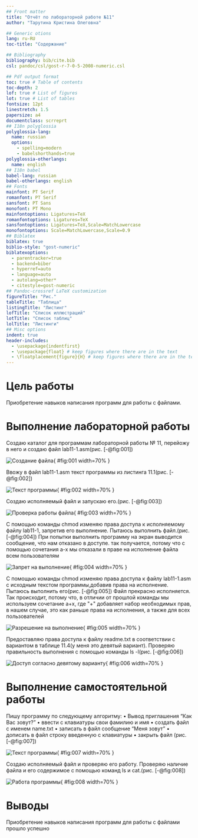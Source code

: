 ```yaml
---
## Front matter
title: "Отчёт по лабораторной работе №11"
author: "Тарутина Кристина Олеговна"

## Generic otions
lang: ru-RU
toc-title: "Содержание"

## Bibliography
bibliography: bib/cite.bib
csl: pandoc/csl/gost-r-7-0-5-2008-numeric.csl

## Pdf output format
toc: true # Table of contents
toc-depth: 2
lof: true # List of figures
lot: true # List of tables
fontsize: 12pt
linestretch: 1.5
papersize: a4
documentclass: scrreprt
## I18n polyglossia
polyglossia-lang:
  name: russian
  options:
	- spelling=modern
	- babelshorthands=true
polyglossia-otherlangs:
  name: english
## I18n babel
babel-lang: russian
babel-otherlangs: english
## Fonts
mainfont: PT Serif
romanfont: PT Serif
sansfont: PT Sans
monofont: PT Mono
mainfontoptions: Ligatures=TeX
romanfontoptions: Ligatures=TeX
sansfontoptions: Ligatures=TeX,Scale=MatchLowercase
monofontoptions: Scale=MatchLowercase,Scale=0.9
## Biblatex
biblatex: true
biblio-style: "gost-numeric"
biblatexoptions:
  - parentracker=true
  - backend=biber
  - hyperref=auto
  - language=auto
  - autolang=other*
  - citestyle=gost-numeric
## Pandoc-crossref LaTeX customization
figureTitle: "Рис."
tableTitle: "Таблица"
listingTitle: "Листинг"
lofTitle: "Список иллюстраций"
lotTitle: "Список таблиц"
lolTitle: "Листинги"
## Misc options
indent: true
header-includes:
  - \usepackage{indentfirst}
  - \usepackage{float} # keep figures where there are in the text
  - \floatplacement{figure}{H} # keep figures where there are in the text
---
```


# Цель работы

Приобретение навыков написания программ для работы с файлами.
# Выполнение лабораторной работы
Создаю каталог для программам лабораторной работы № 11, перейожу в
него и создаю файл lab11-1.asm(рис. [-@fig:001])

![Создание файла](image/image1.jpg){ #fig:001 width=70% }

Ввожу в файл lab11-1.asm текст программы из листинга 11.1(рис. [-@fig:002])

![Текст программы](image/image2.jpg){ #fig:002 width=70% }

Создаю исполняемый файл и запускаю его.(рис. [-@fig:003])

![Проверка работы файла](image/image3.jpg){ #fig:003 width=70% }

С помощью команды chmod изменяю права доступа к исполняемому файлу
lab11-1, запретив его выполнение. Пытаюсь выполнить файл.(рис. [-@fig:004])
При попытки выполнить программу на экран выводится сообщение, что нам отказано в доступе. так получается, потому что с помощью сочетания a-x мы отказали в праве на исполнение файла всем пользователям

![Запрет на выполнение](image/image4.jpg){ #fig:004 width=70% }

С помощью команды chmod изменяю права доступа к файлу lab11-1.asm с
исходным текстом программы,добавив права на исполнение. Пытаюсь
выполнить его(рис. [-@fig:005])
Файл прекрасно исполняется. Так происходит, потому что, в отличии от прошлой команды мы используем  сочетание a+x, где "+" добавляет набор необходимых прав, в нашем случае, это как раньше права на исполнения, а также для всех пользователей

![Разрешение на выполнение](image/image5.jpg){ #fig:005 width=70% }

Предоставляю права доступа к файлу readme.txt в соответствии с вариантом в таблице 11.4(у меня это девятый вариант). Проверяю правильность выполнения с помощью
команды ls -l(рис. [-@fig:006])  

![Доступ согласно девятому варианту](image/image6.jpg){ #fig:006 width=70% }

# Выполнение самостоятельной работы

Пишу программу по следующему алгоритму:
• Вывод приглашения “Как Вас зовут?”
• ввести с клавиатуры свои фамилию и имя
• создать файл с именем name.txt
• записать в файл сообщение “Меня зовут”
• дописать в файл строку введенную с клавиатуры
• закрыть файл
(рис. [-@fig:007])

![Текст программы](image/image7.jpg){ #fig:007 width=70% }

Создаю исполняемый файл и проверяю его работу. Проверяю наличие файла
и его содержимое с помощью команд ls и cat.(рис. [-@fig:008])

![Работа программы](image/image8.jpg){ #fig:008 width=70% }






# Выводы

Приобретение навыков написания программ для работы с файлами прошло успешно




